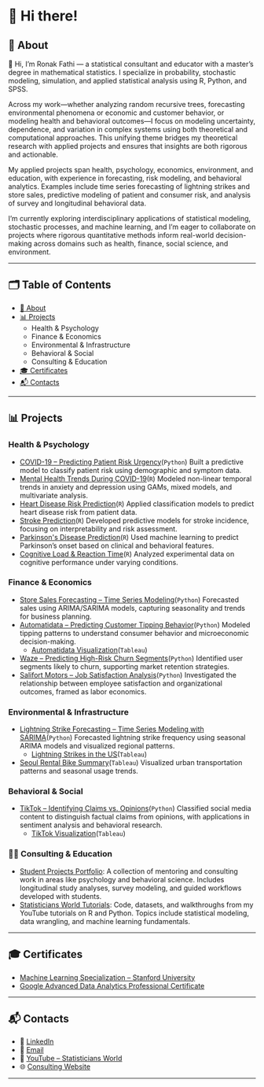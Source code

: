 # 👋 Hi there!

## 📌 About

👋 Hi, I’m Ronak Fathi — a statistical consultant and educator with a master’s degree in mathematical statistics. I specialize in probability, stochastic modeling, simulation, and applied statistical analysis using R, Python, and SPSS.

Across my work—whether analyzing random recursive trees, forecasting environmental phenomena or economic and customer behavior, or modeling health and behavioral outcomes—I focus on modeling uncertainty, dependence, and variation in complex systems using both theoretical and computational approaches. This unifying theme bridges my theoretical research with applied projects and ensures that insights are both rigorous and actionable.

My applied projects span health, psychology, economics, environment, and education, with experience in forecasting, risk modeling, and behavioral analytics. Examples include time series forecasting of lightning strikes and store sales, predictive modeling of patient and consumer risk, and analysis of survey and longitudinal behavioral data.

I’m currently exploring interdisciplinary applications of statistical modeling, stochastic processes, and machine learning, and I’m eager to collaborate on projects where rigorous quantitative methods inform real-world decision-making across domains such as health, finance, social science, and environment.

---

## 🗂 Table of Contents

- [📌 About](#about)
- [📊 Projects](#projects)
  - Health & Psychology
  - Finance & Economics
  - Environmental & Infrastructure
  - Behavioral & Social
  - Consulting & Education
- [🎓 Certificates](#certificates)
- [📬 Contacts](#contacts)

---

## 📊 Projects

### Health & Psychology
- [COVID-19 – Predicting Patient Risk Urgency](https://github.com/RoniF-pixel/Projects/tree/main/Covid-19)(`Python`)
  Built a predictive model to classify patient risk using demographic and symptom data.
- [Mental Health Trends During COVID-19](https://github.com/RoniF-pixel/R-projects/tree/main/Covid)(`R`)
   Modeled non-linear temporal trends in anxiety and depression using GAMs, mixed models, and multivariate analysis.
- [Heart Disease Risk Prediction](https://github.com/RoniF-pixel/R-projects/tree/main/Heart%20Rate)(`R`)
  Applied classification models to predict heart disease risk from patient data.
- [Stroke Prediction](https://github.com/RoniF-pixel/R-projects/tree/main/Stroke%20Prediction)(`R`)
  Developed predictive models for stroke incidence, focusing on interpretability and risk assessment.
- [Parkinson's Disease Prediction](https://github.com/RoniF-pixel/R-projects/tree/main/Parkinson%20Disease)(`R`)
  Used machine learning to predict Parkinson’s onset based on clinical and behavioral features.
- [Cognitive Load & Reaction Time](https://github.com/RoniF-pixel/R-projects/tree/main/Cognitive%20Load%20%26%20Decision-Making%20Using%20Reaction%20Time%20Data)(`R`)
  Analyzed experimental data on cognitive performance under varying conditions.

### Finance & Economics
- [Store Sales Forecasting – Time Series Modeling](https://github.com/RoniF-pixel/Python-Projects/tree/main/Store%20Analysis)(`Python`)
  Forecasted sales using ARIMA/SARIMA models, capturing seasonality and trends for business planning.
- [Automatidata – Predicting Customer Tipping Behavior](https://github.com/RoniF-pixel/Projects/tree/main/Automatidata)(`Python`)
  Modeled tipping patterns to understand consumer behavior and microeconomic decision-making.
    - [Automatidata Visualization](https://public.tableau.com/app/profile/ronak.fathi/viz/Automatidataproject_17092831021750/Sheet2)(`Tableau`)
- [Waze – Predicting High-Risk Churn Segments](https://github.com/RoniF-pixel/Projects/tree/main/Waze)(`Python`)
  Identified user segments likely to churn, supporting market retention strategies.
- [Salifort Motors – Job Satisfaction Analysis](https://github.com/RoniF-pixel/Projects/tree/main/Salifort%20Motors)(`Python`)
  Investigated the relationship between employee satisfaction and organizational outcomes, framed as labor economics.

### Environmental & Infrastructure
- [Lightning Strike Forecasting – Time Series Modeling with SARIMA](https://github.com/RoniF-pixel/Python-Projects/tree/main/Strikes-Analysis)(`Python`)
  Forecasted lightning strike frequency using seasonal ARIMA models and visualized regional patterns.
    - [Lightning Strikes in the US](https://public.tableau.com/app/profile/ronak.fathi/viz/nos-2009-2018/Dashboard4)(`Tableau`)
- [Seoul Rental Bike Summary](https://public.tableau.com/app/profile/ronak.fathi/viz/seoul-rental-bikes/Dashboard1)(`Tableau`)
  Visualized urban transportation patterns and seasonal usage trends.

### Behavioral & Social
- [TikTok – Identifying Claims vs. Opinions](https://github.com/RoniF-pixel/Projects/tree/main/TikTok)(`Python`)
  Classified social media content to distinguish factual claims from opinions, with applications in sentiment analysis and behavioral research.
    - [TikTok Visualization](https://public.tableau.com/app/profile/ronak.fathi/viz/TikTokProject_17092911172030/Story1)(`Tableau`)

### 👩‍💼 Consulting & Education
- [Student Projects Portfolio](https://github.com/RoniF-pixel/Student-Projects-Portfolio): A collection of mentoring and consulting work in areas like psychology and behavioral science. Includes longitudinal study analyses, survey modeling, and guided workflows developed with students.
- [Statisticians World Tutorials](https://github.com/RoniF-pixel/Statisticians-World-Tutorials): Code, datasets, and walkthroughs from my YouTube tutorials on R and Python. Topics include statistical modeling, data wrangling, and machine learning fundamentals.

---

## 🎓 Certificates

- [Machine Learning Specialization – Stanford University](https://coursera.org/share/55be9360748683122474a7118bd764f2)
- [Google Advanced Data Analytics Professional Certificate](https://www.credly.com/badges/53b0562d-9aab-4204-8b5d-f520890b456a/linked_in?t=scnypb)

---

## 📬 Contacts

- 🔗 [LinkedIn](https://www.linkedin.com/in/ronak-fathi/)
- 📧 [Email](mailto:ronakfstat@gmail.com)
- 🎥 [YouTube – Statisticians World](https://www.youtube.com/@statisticiansworld8912)
- 🌐 [Consulting Website](https://sites.google.com/view/statistical-consulting-service/home)

---
